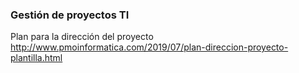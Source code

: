



### Gestión de proyectos TI

Plan para la dirección del proyecto
http://www.pmoinformatica.com/2019/07/plan-direccion-proyecto-plantilla.html